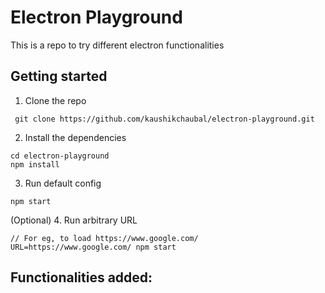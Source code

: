 # Electron Playground
This is a repo to try different electron functionalities

## Getting started

1. Clone the repo
```
 git clone https://github.com/kaushikchaubal/electron-playground.git
```

2. Install the dependencies
```
cd electron-playground
npm install
```

3. Run  default config
```
npm start
```

(Optional) 4. Run arbitrary URL
```
// For eg, to load https://www.google.com/
URL=https://www.google.com/ npm start
```

## Functionalities added:



